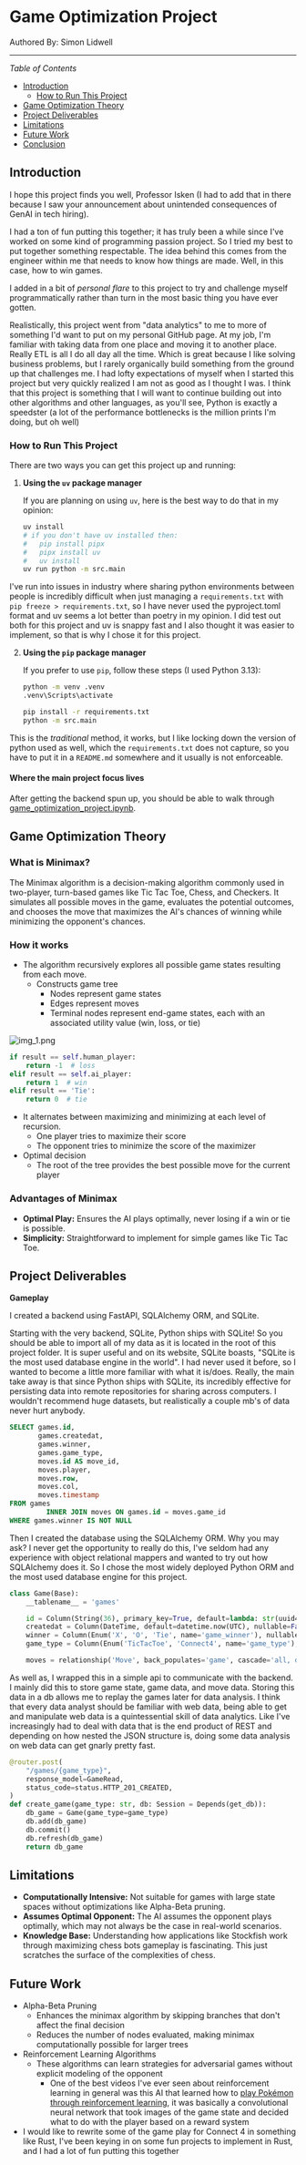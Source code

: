 # Game Optimization Project

Authored By: Simon Lidwell

--------------

*Table of Contents*

* [Introduction](#introduction)
    * [How to Run This Project](#how-to-run-this-project)
* [Game Optimization Theory](#game-optimization-theory)
* [Project Deliverables](#project-deliverables)
* [Limitations](#limitations)
* [Future Work](#future-work)
* [Conclusion](#conclusion)

## Introduction

I hope this project finds you well, Professor Isken (I had to add that in there because I saw your announcement about
unintended consequences of GenAI in tech hiring).

I had a ton of fun putting this together; it has truly been a while since I've worked on some kind of programming
passion project. So I tried my best to put together something respectable. The idea behind this comes from the engineer
within me that needs to know how things are made. Well, in this case, how to win games.

I added in a bit of *personal flare* to this project to try and challenge myself programmatically rather than turn
in the most basic thing you have ever gotten.

Realistically, this project went from "data analytics" to me to more of
something I'd want to put on my personal GitHub page.
At my job, I'm familiar with taking data from one place and moving it to another place.
Really ETL is all I do all day
all the time.
Which is great because I like solving business problems, but I rarely organically build something from the
ground up that challenges me.
I had lofty expectations of myself when I started this project but very quickly realized I am not as good as I thought I
was.
I think that this project is something that I will want to continue building out into other algorithms and other
languages, as you'll see, Python is exactly a speedster (a lot of the performance bottlenecks is the million prints I'm
doing, but oh well)

### How to Run This Project

There are two ways you can get this project up and running:

1. **Using the `uv` package manager**

   If you are planning on using `uv`, here is the best way to do that in my opinion:

    ```bash
    uv install
    # if you don't have uv installed then:
    #   pip install pipx
    #   pipx install uv
    #   uv install
    uv run python -m src.main
    ```

I've run into issues in industry where sharing python environments between people is incredibly difficult when just
managing a `requirements.txt` with `pip freeze > requirements.txt`, so I have never used the pyproject.toml format and
uv seems a lot better than poetry in my opinion. I did test out both for this project and uv is snappy fast and I also
thought it was easier to implement, so that is why I chose it for this project.

2. **Using the `pip` package manager**

   If you prefer to use `pip`, follow these steps (I used Python 3.13):

    ```bash
    python -m venv .venv
    .venv\Scripts\activate

    pip install -r requirements.txt
    python -m src.main
    ```

This is the *traditional* method, it works, but I like locking down the version of python used as well, which the
`requirements.txt` does not capture, so you have to put it in a `README.md` somewhere and it usually is not enforceable.

#### Where the main project focus lives

After getting the backend spun up, you should be able to walk
through [game_optimization_project.ipynb](game_optimization_project.ipynb).

## Game Optimization Theory

### What is Minimax?

The Minimax algorithm is a decision-making algorithm commonly used in two-player, turn-based games like Tic Tac Toe,
Chess, and Checkers. It simulates all possible moves in the game, evaluates the potential outcomes, and chooses the move
that maximizes the AI's chances of winning while minimizing the opponent's chances.

### How it works

* The algorithm recursively explores all possible game states resulting from each move.
    * Constructs game tree
        * Nodes represent game states
        * Edges represent moves
        * Terminal nodes represent end-game states, each with an associated utility value (win, loss, or tie)

![img_1.png](docs/img_1.png)

```python
if result == self.human_player:
    return -1  # loss
elif result == self.ai_player:
    return 1  # win
elif result == 'Tie':
    return 0  # tie
```

* It alternates between maximizing and minimizing at each level of recursion.
    * One player tries to maximize their score
    * The opponent tries to minimize the score of the maximizer
* Optimal decision
    * The root of the tree provides the best possible move for the current player

### Advantages of Minimax

* **Optimal Play:** Ensures the AI plays optimally, never losing if a win or tie is possible.
* **Simplicity:** Straightforward to implement for simple games like Tic Tac Toe.

## Project Deliverables

**Gameplay**

I created a backend using FastAPI, SQLAlchemy ORM, and SQLite.

Starting with the very backend, SQLite, Python ships with SQLite! So you should be able to import all of my data as it
is located in the root of this project folder. It is super useful and on its website, SQLite boasts, "SQLite is the most
used database engine in the world". I had never used it before, so I wanted to become a little more familiar with what
it is/does. Really, the main take away is that since Python ships with SQLite, its incredibly effective for persisting
data into remote repositories for sharing across computers. I wouldn't recommend huge datasets, but realistically a
couple mb's of data never hurt anybody.

```sql
SELECT games.id,
       games.createdat,
       games.winner,
       games.game_type,
       moves.id AS move_id,
       moves.player,
       moves.row,
       moves.col,
       moves.timestamp
FROM games
         INNER JOIN moves ON games.id = moves.game_id
WHERE games.winner IS NOT NULL
```

Then I created the database using the SQLAlchemy ORM. Why you may ask? I never get the opportunity to really do this,
I've seldom had any experience with object relational
mappers and wanted to try out how SQLAlchemy does it. So I chose the most widely deployed Python ORM and the most used
database engine for this project.

```python
class Game(Base):
    __tablename__ = 'games'

    id = Column(String(36), primary_key=True, default=lambda: str(uuid4()), unique=True, nullable=False)
    createdat = Column(DateTime, default=datetime.now(UTC), nullable=False)
    winner = Column(Enum('X', 'O', 'Tie', name='game_winner'), nullable=True)
    game_type = Column(Enum('TicTacToe', 'Connect4', name='game_type'), nullable=False)

    moves = relationship('Move', back_populates='game', cascade='all, delete-orphan')
```

As well as, I wrapped this in a simple api to communicate with the backend.
I mainly did this to store game state, game data, and move data.
Storing
this data in a db allows me to replay the games later for data analysis.
I think that every data analyst should be familiar with web data, being able to get and manipulate web data
is a quintessential skill of data analytics. Like I've increasingly had to deal with data that is the end product of
REST and depending on how nested the JSON structure is, doing some data analysis on web data can get gnarly pretty
fast.

```python
@router.post(
    "/games/{game_type}",
    response_model=GameRead,
    status_code=status.HTTP_201_CREATED,
)
def create_game(game_type: str, db: Session = Depends(get_db)):
    db_game = Game(game_type=game_type)
    db.add(db_game)
    db.commit()
    db.refresh(db_game)
    return db_game
```

## Limitations

* **Computationally Intensive:** Not suitable for games with large state spaces without optimizations like Alpha-Beta
  pruning.
* **Assumes Optimal Opponent:** The AI assumes the opponent plays optimally, which may not always be the case in
  real-world scenarios.
* **Knowledge Base:** Understanding how applications like Stockfish work through maximizing chess bots gameplay is
  fascinating. This just scratches the surface of the complexities of chess.

## Future Work

* Alpha-Beta Pruning
    * Enhances the minimax algorithm by skipping branches that don't affect the final decision
    * Reduces the number of nodes evaluated, making minimax computationally possible for larger trees
* Reinforcement Learning Algorithms
    * These algorithms can learn strategies for adversarial games without explicit modeling of the opponent
        * One of the best videos I've ever seen about reinforcement learning in general was this AI that learned how to
          [play Pokémon through reinforcement learning](https://www.youtube.com/watch?v=DcYLT37ImBY),
          it was basically a
          convolutional neural network that took images
          of the game state and decided what to do with the player based on a reward system
* I would like to rewrite some of the game play for Connect 4 in something like Rust, I've been keying in on some fun
  projects to implement in Rust, and I had a lot of fun putting this together
